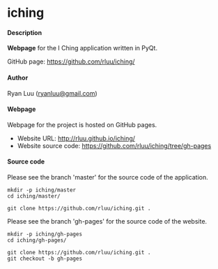 iching
======

#### Description

**Webpage** for the I Ching application written in PyQt.

GitHub page: https://github.com/rluu/iching/

#### Author

Ryan Luu (ryanluu@gmail.com)

#### Webpage

Webpage for the project is hosted on GitHub pages.

- Website URL:         http://rluu.github.io/iching/
- Website source code: https://github.com/rluu/iching/tree/gh-pages

#### Source code

Please see the branch 'master' for the source code of the application.

```
mkdir -p iching/master
cd iching/master/

git clone https://github.com/rluu/iching.git .
```

Please see the branch 'gh-pages' for the source code of the website.

```
mkdir -p iching/gh-pages
cd iching/gh-pages/

git clone https://github.com/rluu/iching.git .
git checkout -b gh-pages
```
